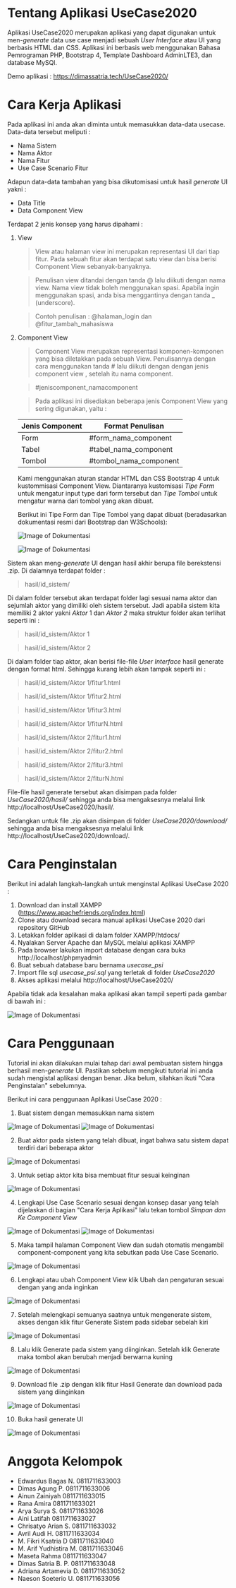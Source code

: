 <!-- <h1>USE CASE (incomplete)</h1>
Use Case merupakan sebuah teknik yang digunakan dalam pengembangan sebuah software atau sistem informasi untuk menangkap kebutuhan fungsional dari sistem yang bersangkutan. Use Case menjelaskan interaksi yang terjadi antara 'aktor' dengan sistem yang ada. 
<p><p>Project ini memiliki konsep dimana user dapat mengubah Use Case beserta Use Case Scenarionya menjadi UI.
Kami menyediakan beberapa template, dimana nantinya User dapat mengisi form untuk fitur apa saja yang akan ada di UI, berdasarkan Use Case Scenarionya. UI hasil inputan User ditampilkan dalam bentuk HTML. 
<p>Aplikasi ini berbasis website dengan bahasa pemograman PHP, dan database SQLite.
Berdasarkan penjelasan sebelumnya, cara untuk menggunakan use case adalah sebagai berikut:
<p>1. User membuka aplikasi, lalu mengisi form yang akan memuat informasi (nama sistem, aktor, fitur, use case scenario)untuk sistem. 
<p>2. User juga dapat  mengisi data tambahan untuk melengkapi data-data yang tidak diperoleh dari data use case. 
<p>3. Dan sistem akan menambahkan seluruh informasi yang didapat kedalam database
<p>4. Setelah data berhasil masuk ke database, sistem meng-generate informasi tersebut menjadi HTML. User juga dapat melihat preview hasil generate template UI dalam bentuk html
<p>5. User dapat mengunduh hasil generate dalam bentuk ZIP.
<p>Petujuk tambahan dari Use Case, adalah:
<p>1.Multi User, merupakan fitur tambahan yang dapat upload dari metadata power designer -->

# Tentang Aplikasi UseCase2020
Aplikasi UseCase2020 merupakan aplikasi yang dapat digunakan untuk men-*generate* data use case menjadi sebuah *User Interface* atau UI yang berbasis HTML dan CSS. Aplikasi ini berbasis web menggunakan Bahasa Pemrograman PHP, Bootstrap 4, Template Dashboard AdminLTE3, dan database MySQl.

Demo aplikasi : https://dimassatria.tech/UseCase2020/

# Cara Kerja Aplikasi
Pada aplikasi ini anda akan diminta untuk memasukkan data-data usecase. Data-data tersebut meliputi :
* Nama Sistem
* Nama Aktor
* Nama Fitur
* Use Case Scenario Fitur

Adapun data-data tambahan yang bisa dikutomisasi untuk hasil *generate* UI yakni :
* Data Title
* Data Component View

Terdapat 2 jenis konsep yang harus dipahami :
1. View
    >View atau halaman view ini merupakan representasi UI dari tiap fitur. Pada sebuah fitur akan terdapat satu view dan bisa berisi Component View sebanyak-banyaknya. 

    >Penulisan view ditandai dengan tanda @ lalu diikuti dengan nama view. Nama view tidak boleh menggunakan spasi. Apabila ingin menggunakan spasi, anda bisa menggantinya dengan tanda _ (underscore).

    >Contoh penulisan : @halaman_login dan @fitur_tambah_mahasiswa

2. Component View
    >Component View merupakan representasi komponen-komponen yang bisa diletakkan pada sebuah View. Penulisannya dengan cara menggunakan tanda # lalu diikuti dengan dengan jenis component view , setelah itu nama component.

    >#jeniscomponent_namacomponent

    >Pada aplikasi ini disediakan beberapa jenis Component View yang sering digunakan, yaitu :
 
    Jenis Component | Format Penulisan
    ------------ | -------------
    Form | #form_nama_component
    Tabel | #tabel_nama_component
    Tombol | #tombol_nama_component

    Kami menggunakan aturan standar HTML dan CSS Bootstrap 4 untuk kustommisasi Component View. Diantaranya kustomisasi *Tipe Form* untuk mengatur input type dari form tersebut dan *Tipe Tombol* untuk mengatur warna dari tombol yang akan dibuat.

    Berikut ini Tipe Form dan Tipe Tombol yang dapat dibuat (beradasarkan dokumentasi resmi dari Bootstrap dan W3Schools):

    ![Image of Dokumentasi](https://raw.githubusercontent.com/AgileRE/UseCase2020/master/dokumentasi/14.png)

    ![Image of Dokumentasi](https://raw.githubusercontent.com/AgileRE/UseCase2020/master/dokumentasi/15.png)
    

Sistem akan meng-*generate* UI dengan hasil akhir berupa file berekstensi .zip. Di dalamnya terdapat folder :

>hasil/id_sistem/

Di dalam folder tersebut akan terdapat folder lagi sesuai nama aktor dan sejumlah aktor yang dimiliki oleh sistem tersebut. Jadi apabila sistem kita memiliki 2 aktor yakni *Aktor* 1 dan *Aktor 2* maka struktur folder akan terlihat seperti ini :

>hasil/id_sistem/Aktor 1

>hasil/id_sistem/Aktor 2

Di dalam folder tiap aktor, akan berisi file-file *User Interface* hasil generate dengan format html. Sehingga kurang lebih akan tampak seperti ini :

>hasil/id_sistem/Aktor 1/fitur1.html

>hasil/id_sistem/Aktor 1/fitur2.html

>hasil/id_sistem/Aktor 1/fitur3.html

>hasil/id_sistem/Aktor 1/fiturN.html

>hasil/id_sistem/Aktor 2/fitur1.html

>hasil/id_sistem/Aktor 2/fitur2.html

>hasil/id_sistem/Aktor 2/fitur3.html

>hasil/id_sistem/Aktor 2/fiturN.html

File-file hasil generate tersebut akan disimpan pada folder *UseCase2020/hasil/* sehingga anda bisa mengaksesnya melalui link http://localhost/UseCase2020/hasil/. 

Sedangkan untuk file .zip akan disimpan di folder *UseCase2020/download/* sehingga anda bisa mengaksesnya melalui link http://localhost/UseCase2020/download/.

# Cara Penginstalan
Berikut ini adalah langkah-langkah untuk menginstal Aplikasi UseCase 2020 :

1. Download dan install XAMPP (https://www.apachefriends.org/index.html)
2. Clone atau download secara manual aplikasi UseCase 2020 dari repository GitHub
3. Letakkan folder aplikasi di dalam folder XAMPP/htdocs/
4. Nyalakan Server Apache dan MySQL melalui aplikasi XAMPP
5. Pada browser lakukan import database dengan cara buka http://localhost/phpmyadmin
6. Buat sebuah database baru bernama *usecase_psi*
7. Import file sql *usecase_psi.sql* yang terletak di folder *UseCase2020*
8. Akses aplikasi melalui http://localhost/UseCase2020/

Apabila tidak ada kesalahan maka aplikasi akan tampil seperti pada gambar di bawah ini :

![Image of Dokumentasi](https://raw.githubusercontent.com/AgileRE/UseCase2020/master/dokumentasi/1.png)


# Cara Penggunaan
Tutorial ini akan dilakukan mulai tahap dari awal pembuatan sistem hingga berhasil men-*generate* UI. Pastikan sebelum mengikuti tutorial ini anda sudah mengistal aplikasi dengan benar. Jika belum, silahkan ikuti "Cara Penginstalan" sebelumnya.

Berikut ini cara penggunaan Aplikasi UseCase 2020 :
1. Buat sistem dengan memasukkan nama sistem

![Image of Dokumentasi](https://raw.githubusercontent.com/AgileRE/UseCase2020/master/dokumentasi/2.png)
![Image of Dokumentasi](https://raw.githubusercontent.com/AgileRE/UseCase2020/master/dokumentasi/3.png)

2. Buat aktor pada sistem yang telah dibuat, ingat bahwa satu sistem dapat terdiri dari beberapa aktor

![Image of Dokumentasi](https://raw.githubusercontent.com/AgileRE/UseCase2020/master/dokumentasi/4.png)

3. Untuk setiap aktor kita bisa membuat fitur sesuai keinginan

![Image of Dokumentasi](https://raw.githubusercontent.com/AgileRE/UseCase2020/master/dokumentasi/5.png)

4. Lengkapi Use Case Scenario sesuai dengan konsep dasar yang telah dijelaskan di bagian "Cara Kerja Aplikasi" lalu tekan tombol *Simpan dan Ke Component View*

![Image of Dokumentasi](https://raw.githubusercontent.com/AgileRE/UseCase2020/master/dokumentasi/6.png)
![Image of Dokumentasi](https://raw.githubusercontent.com/AgileRE/UseCase2020/master/dokumentasi/7.png)

5. Maka tampil halaman Component View dan sudah otomatis mengambil component-component yang kita sebutkan pada Use Case Scenario.

![Image of Dokumentasi](https://raw.githubusercontent.com/AgileRE/UseCase2020/master/dokumentasi/8.png)

6. Lengkapi atau ubah Component View klik Ubah dan pengaturan sesuai dengan yang anda inginkan

![Image of Dokumentasi](https://raw.githubusercontent.com/AgileRE/UseCase2020/master/dokumentasi/9.png)

7. Setelah melengkapi semuanya saatnya untuk mengenerate sistem, akses dengan klik fitur Generate Sistem pada sidebar sebelah kiri

![Image of Dokumentasi](https://raw.githubusercontent.com/AgileRE/UseCase2020/master/dokumentasi/10.png)

8. Lalu klik Generate pada sistem yang diinginkan. Setelah klik Generate maka tombol akan berubah menjadi berwarna kuning

![Image of Dokumentasi](https://raw.githubusercontent.com/AgileRE/UseCase2020/master/dokumentasi/11.png)

9. Download file .zip dengan klik fitur Hasil Generate dan download pada sistem yang diinginkan

![Image of Dokumentasi](https://raw.githubusercontent.com/AgileRE/UseCase2020/master/dokumentasi/12.png)

10. Buka hasil generate UI

![Image of Dokumentasi](https://raw.githubusercontent.com/AgileRE/UseCase2020/master/dokumentasi/13.png)




# Anggota Kelompok
* Edwardus Bagas N. 		    0811711633003
* Dimas Agung P. 		        0811711633006
* Ainun Zainiyah 		        0811711633015
* Rana Amira 			        0811711633021
* Arya Surya S. 			    0811711633026
* Aini Latifah			        0811711633027
* Chrisatyo Arian S. 		    0811711633032
* Avril Audi H. 			    0811711633034
* M. Fikri Ksatria D 		    0811711633040
* M. Arif Yudhistira M. 	    0811711633046
* Maseta Rahma 		            0811711633047
* Dimas Satria B. P. 		    0811711633048
* Adriana Artamevia D. 	        0811711633052
* Naeson Soeterio U. 		    0811711633056
